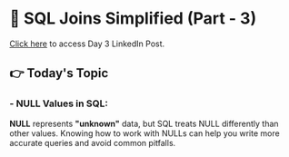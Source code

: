 # 🧩 SQL Joins Simplified (Part - 3)

[Click here](https://www.linkedin.com/posts/pravesh-agarwal27_sqlmastery-sqltips-dataskills-activity-7261962945989931008-xTTc?utm_source=share&utm_medium=member_desktop) to access Day 3 LinkedIn Post.

## 👉 Today's Topic 

### - NULL Values in SQL:
**NULL** represents **"unknown"** data, but SQL treats NULL differently than other values. Knowing how to work with NULLs can help you write more accurate queries and avoid common pitfalls.
